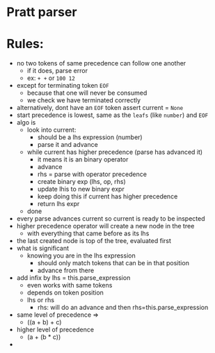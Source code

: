 # Pratt parser

# Rules:

- no two tokens of same precedence can follow one another
  - if it does, parse error
  - ex: `+ +` or `100 12`
- except for terminating token `EOF`
  - because that one will never be consumed
  - we check we have terminated correctly
- alternatively, dont have an `EOF` token assert current = `None`
- start precedence is lowest, same as the `leafs` (like `number`) and `EOF`
- algo is
  - look into current:
    - should be a lhs expression (number)
    - parse it and advance
  - while current has higher precedence (parse has advanced it)
    - it means it is an binary operator
    - advance
    - rhs = parse with operator precedence
    - create binary exp (lhs, op, rhs)
    - update lhis to new binary expr
    - keep doing this if current has higher precedence
    - return lhs expr
  - done
- every parse advances current so current is ready to be inspected
- higher precedence operator will create a new node in the tree
  - with everything that came before as its lhs
- the last created node is top of the tree, evaluated first
- what is significant
  - knowing you are in the lhs expression
    - should only match tokens that can be in that position
    - advance from there
- add infix by lhs = this.parse_expression
  - even works with same tokens
  - depends on token position
  - lhs or rhs
    - rhs: will do an advance and then rhs=this.parse_expression
- same level of precedence =>
  - ((a + b) + c)
- higher level of precedence
  - (a + (b * c))
- 